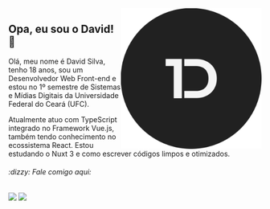 <img src="./logo.png" align="right" alt="Logo de David Silva" width="280" />

## Opa, eu sou o David! :wave:

Olá, meu nome é David Silva, tenho 18 anos, sou um Desenvolvedor Web Front-end e estou no 1º semestre de Sistemas e Mídias Digitais da Universidade Federal do Ceará (UFC). 

Atualmente atuo com TypeScript integrado no Framework Vue.js, também tendo conhecimento no ecossistema React. Estou estudando o Nuxt 3 e como escrever códigos limpos e otimizados. 

<div align="left">
  <h6>:dizzy: Fale comigo aqui:</h6>
  <a href="https://www.linkedin.com/in/davsilvam/" target="_blank"><img src="https://img.shields.io/badge/LinkedIn-212121?style=for-the-badge&logo=linkedin&logoColor=FFF"/></a>
  <a href="https://www.instagram.com/davsilvam_/" target="_blank"><img src="https://img.shields.io/badge/Instagram-212121?style=for-the-badge&logo=instagram&logoColor=FFF"/></a>
</div>
